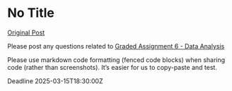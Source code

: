 # No Title

[Original Post](https://discourse.onlinedegree.iitm.ac.in/t/169283/1)

<p>Please post any questions related to <a href="https://seek.onlinedegree.iitm.ac.in/courses/ns_25t1_se2002?id=25&amp;type=assignment&amp;tab=courses&amp;unitId=23">Graded Assignment 6 - Data Analysis</a></p>
<p>Please use markdown code formatting (fenced code blocks) when sharing code (rather than screenshots). It’s easier for us to copy-paste and test.</p>
<p>Deadline <span class="discourse-local-date" data-date="2025-03-16" data-email-preview="2025-03-15T18:30:00Z UTC" data-timezone="Asia/Calcutta">2025-03-15T18:30:00Z</span></p>